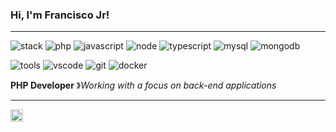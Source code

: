 ### Hi, I'm Francisco Jr!

----

![stack](https://img.shields.io/static/v1?label=&message=Stack:&color=555&style=flat-square)
![php](https://img.shields.io/static/v1?logo=php&label=&message=PHP&color=111&logoColor=AAA&style=flat-square&link=)
![javascript](https://img.shields.io/static/v1?logo=javascript&label=&message=Javascript&color=111&logoColor=AAA&style=flat-square)
![node](https://img.shields.io/static/v1?logo=node.js&label=&message=Node.js&color=111&logoColor=AAA&style=flat-square)
![typescript](https://img.shields.io/static/v1?logo=typescript&label=&message=TypeScript&color=111&logoColor=AAA&style=flat-square)
![mysql](https://img.shields.io/static/v1?logo=mysql&label=&message=MySQL&color=111&logoColor=AAA&style=flat-square)
![mongodb](https://img.shields.io/static/v1?logo=mongodb&label=&message=MongoDB&color=111&logoColor=AAA&style=flat-square)

![tools](https://img.shields.io/static/v1?label=&message=tools:&color=555&style=flat-square)
![vscode](https://img.shields.io/static/v1?logo=visualstudio&label=&message=VSCode&color=111&logoColor=AAA&style=flat-square)
![git](https://img.shields.io/static/v1?logo=git&label=&message=Git&color=111&logoColor=AAA&style=flat-square)
![docker](https://img.shields.io/static/v1?logo=docker&label=&message=docker&color=111&logoColor=AAA&style=flat-square)
&nbsp;&nbsp;&nbsp;

**PHP Developer** &#12299;_Working with a focus on back-end applications_

----

<a href="https://www.linkedin.com/in/franciscojr-dev/">
  <img align="left" alt="Francisco Jr LinkedIn" width="20px" src="https://cdn.jsdelivr.net/npm/simple-icons@v3/icons/linkedin.svg" />
</a>
